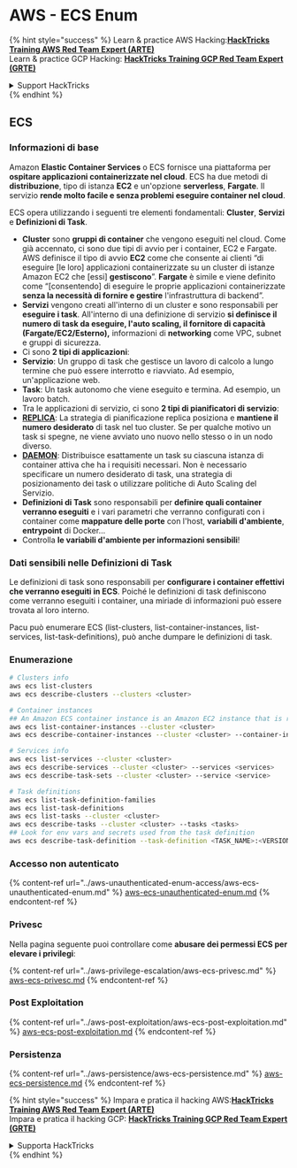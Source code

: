 # AWS - ECS Enum

{% hint style="success" %}
Learn & practice AWS Hacking:<img src="../../../.gitbook/assets/image (1) (1) (1) (1).png" alt="" data-size="line">[**HackTricks Training AWS Red Team Expert (ARTE)**](https://training.hacktricks.xyz/courses/arte)<img src="../../../.gitbook/assets/image (1) (1) (1) (1).png" alt="" data-size="line">\
Learn & practice GCP Hacking: <img src="../../../.gitbook/assets/image (2) (1).png" alt="" data-size="line">[**HackTricks Training GCP Red Team Expert (GRTE)**<img src="../../../.gitbook/assets/image (2) (1).png" alt="" data-size="line">](https://training.hacktricks.xyz/courses/grte)

<details>

<summary>Support HackTricks</summary>

* Check the [**subscription plans**](https://github.com/sponsors/carlospolop)!
* **Join the** 💬 [**Discord group**](https://discord.gg/hRep4RUj7f) or the [**telegram group**](https://t.me/peass) or **follow** us on **Twitter** 🐦 [**@hacktricks\_live**](https://twitter.com/hacktricks_live)**.**
* **Share hacking tricks by submitting PRs to the** [**HackTricks**](https://github.com/carlospolop/hacktricks) and [**HackTricks Cloud**](https://github.com/carlospolop/hacktricks-cloud) github repos.

</details>
{% endhint %}

## ECS

### Informazioni di base

Amazon **Elastic Container Services** o ECS fornisce una piattaforma per **ospitare applicazioni containerizzate nel cloud**. ECS ha due metodi di **distribuzione**, tipo di istanza **EC2** e un'opzione **serverless**, **Fargate**. Il servizio **rende molto facile e senza problemi eseguire container nel cloud**.

ECS opera utilizzando i seguenti tre elementi fondamentali: **Cluster**, **Servizi** e **Definizioni di Task**.

* **Cluster** sono **gruppi di container** che vengono eseguiti nel cloud. Come già accennato, ci sono due tipi di avvio per i container, EC2 e Fargate. AWS definisce il tipo di avvio **EC2** come che consente ai clienti “di eseguire \[le loro\] applicazioni containerizzate su un cluster di istanze Amazon EC2 che \[essi\] **gestiscono**”. **Fargate** è simile e viene definito come “\[consentendo\] di eseguire le proprie applicazioni containerizzate **senza la necessità di fornire e gestire** l'infrastruttura di backend”.
* **Servizi** vengono creati all'interno di un cluster e sono responsabili per **eseguire i task**. All'interno di una definizione di servizio **si definisce il numero di task da eseguire, l'auto scaling, il fornitore di capacità (Fargate/EC2/Esterno),** informazioni di **networking** come VPC, subnet e gruppi di sicurezza.
* Ci sono **2 tipi di applicazioni**:
* **Servizio**: Un gruppo di task che gestisce un lavoro di calcolo a lungo termine che può essere interrotto e riavviato. Ad esempio, un'applicazione web.
* **Task**: Un task autonomo che viene eseguito e termina. Ad esempio, un lavoro batch.
* Tra le applicazioni di servizio, ci sono **2 tipi di pianificatori di servizio**:
* [**REPLICA**](https://docs.aws.amazon.com/AmazonECS/latest/developerguide/ecs_services.html): La strategia di pianificazione replica posiziona e **mantiene il numero desiderato** di task nel tuo cluster. Se per qualche motivo un task si spegne, ne viene avviato uno nuovo nello stesso o in un nodo diverso.
* [**DAEMON**](https://docs.aws.amazon.com/AmazonECS/latest/developerguide/ecs_services.html): Distribuisce esattamente un task su ciascuna istanza di container attiva che ha i requisiti necessari. Non è necessario specificare un numero desiderato di task, una strategia di posizionamento dei task o utilizzare politiche di Auto Scaling del Servizio.
* **Definizioni di Task** sono responsabili per **definire quali container verranno eseguiti** e i vari parametri che verranno configurati con i container come **mappature delle porte** con l'host, **variabili d'ambiente**, **entrypoint** di Docker...
* Controlla **le variabili d'ambiente per informazioni sensibili**!

### Dati sensibili nelle Definizioni di Task

Le definizioni di task sono responsabili per **configurare i container effettivi che verranno eseguiti in ECS**. Poiché le definizioni di task definiscono come verranno eseguiti i container, una miriade di informazioni può essere trovata al loro interno.

Pacu può enumerare ECS (list-clusters, list-container-instances, list-services, list-task-definitions), può anche dumpare le definizioni di task.

### Enumerazione
```bash
# Clusters info
aws ecs list-clusters
aws ecs describe-clusters --clusters <cluster>

# Container instances
## An Amazon ECS container instance is an Amazon EC2 instance that is running the Amazon ECS container agent and has been registered into an Amazon ECS cluster.
aws ecs list-container-instances --cluster <cluster>
aws ecs describe-container-instances --cluster <cluster> --container-instances <container_instance_arn>

# Services info
aws ecs list-services --cluster <cluster>
aws ecs describe-services --cluster <cluster> --services <services>
aws ecs describe-task-sets --cluster <cluster> --service <service>

# Task definitions
aws ecs list-task-definition-families
aws ecs list-task-definitions
aws ecs list-tasks --cluster <cluster>
aws ecs describe-tasks --cluster <cluster> --tasks <tasks>
## Look for env vars and secrets used from the task definition
aws ecs describe-task-definition --task-definition <TASK_NAME>:<VERSION>
```
### Accesso non autenticato

{% content-ref url="../aws-unauthenticated-enum-access/aws-ecs-unauthenticated-enum.md" %}
[aws-ecs-unauthenticated-enum.md](../aws-unauthenticated-enum-access/aws-ecs-unauthenticated-enum.md)
{% endcontent-ref %}

### Privesc

Nella pagina seguente puoi controllare come **abusare dei permessi ECS per elevare i privilegi**:

{% content-ref url="../aws-privilege-escalation/aws-ecs-privesc.md" %}
[aws-ecs-privesc.md](../aws-privilege-escalation/aws-ecs-privesc.md)
{% endcontent-ref %}

### Post Exploitation

{% content-ref url="../aws-post-exploitation/aws-ecs-post-exploitation.md" %}
[aws-ecs-post-exploitation.md](../aws-post-exploitation/aws-ecs-post-exploitation.md)
{% endcontent-ref %}

### Persistenza

{% content-ref url="../aws-persistence/aws-ecs-persistence.md" %}
[aws-ecs-persistence.md](../aws-persistence/aws-ecs-persistence.md)
{% endcontent-ref %}

{% hint style="success" %}
Impara e pratica il hacking AWS:<img src="../../../.gitbook/assets/image (1) (1) (1) (1).png" alt="" data-size="line">[**HackTricks Training AWS Red Team Expert (ARTE)**](https://training.hacktricks.xyz/courses/arte)<img src="../../../.gitbook/assets/image (1) (1) (1) (1).png" alt="" data-size="line">\
Impara e pratica il hacking GCP: <img src="../../../.gitbook/assets/image (2) (1).png" alt="" data-size="line">[**HackTricks Training GCP Red Team Expert (GRTE)**<img src="../../../.gitbook/assets/image (2) (1).png" alt="" data-size="line">](https://training.hacktricks.xyz/courses/grte)

<details>

<summary>Supporta HackTricks</summary>

* Controlla i [**piani di abbonamento**](https://github.com/sponsors/carlospolop)!
* **Unisciti al** 💬 [**gruppo Discord**](https://discord.gg/hRep4RUj7f) o al [**gruppo telegram**](https://t.me/peass) o **seguici** su **Twitter** 🐦 [**@hacktricks\_live**](https://twitter.com/hacktricks_live)**.**
* **Condividi trucchi di hacking inviando PR ai** [**HackTricks**](https://github.com/carlospolop/hacktricks) e [**HackTricks Cloud**](https://github.com/carlospolop/hacktricks-cloud) repos di github.

</details>
{% endhint %}
